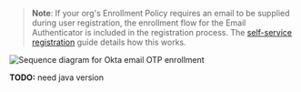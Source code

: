 
> **Note**: If your org's Enrollment Policy requires an email to be supplied during user registration, the enrollment flow for the Email Authenticator is included in the registration process. The [self-service registration](https://developer.okta.com/docs/guides/oie-embedded-sdk-use-case-self-reg/aspnet/main/#summary-of-steps) guide details how this works.

<div class="common-image-format">

![Sequence diagram for Okta email OTP enrollment](/img/authenticators/dotnet-authenticators-email-enrollment-with-otp-flow-diagram.png)

**TODO:** need java version

</div>
